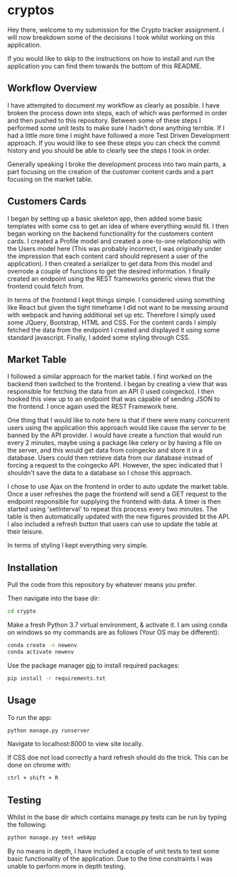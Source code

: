 # cryptos

Hey there, welcome to my submission for the Crypto tracker assignment. I will now breakdown some of the decisions I took whilst working on this application. 

If you would like to skip to the instructions on how to install and run the application you can find them towards the bottom of this README. 

## Workflow Overview

I have attempted to document my workflow as clearly as possible. I have broken the process down into steps, each of which was performed in order and then pushed to this repository. Between some of these steps I performed some unit tests to make sure I hadn't done anything terrible. If I had a little more time I might have followed a more Test Driven Development approach. If you would like to see these steps you can check the commit history and you should be able to clearly see the steps I took in order. 

Generally speaking I broke the development process into two main parts, a part focusing on the creation of the customer content cards and a part focusing on the market table.

## Customers Cards 

I began by setting up a basic skeleton app, then added some basic templates with some css to get an idea of where everything would fit. I then began working on the backend functionality for the customers content cards. I created a Profile model and created a one-to-one relationship with the Users model here (This was probably incorrect, I was originally under the impression that each content card should represent a user of the application). I then created a serializer to get data from this model and overrode a couple of functions to get the desired information. I finally created an endpoint using the REST frameworks generic views that the frontend could fetch from. 

In terms of the frontend I kept things simple. I considered using something like React but given the tight timeframe I did not want to be messing around with webpack and having additional set up etc. Therefore I simply used some JQuery, Bootstrap, HTML and CSS. For the content cards I simply fetched the data from the endpoint I created and displayed it using some standard javascript. Finally, I added some styling through CSS.  


## Market Table

I followed a similar approach for the market table. I first worked on the backend then switched to the frontend. I began by creating a view that was responsible for fetching the data from an API (I used coingecko). I then hooked this view up to an endpoint that was capable of sending JSON to the frontend. I once again used the REST Framework here.

One thing that I would like to note here is that if there were many concurrent users using the application this approach would like cause the server to be banned by the API provider. I would have create a function that would run every 2 minutes, maybe using a package like celery or by having a file on the server, and this would get data from coingecko and store it in a database. Users could then retrieve data from our database instead of forcing a request to the coingecko API. However, the spec indicated that I shouldn't save the data to a database so I chose this approach.  

I chose to use Ajax on the frontend in order to auto update the market table. Once a user refreshes the page the frontend will send a GET request to the endpoint responsible for supplying the frontend with data. A timer is then started using 'setInterval' to repeat this process every two minutes. The table is then automatically updated with the new figures provided bt the API. I also included a refresh button that users can use to update the table at their leisure. 

In terms of styling I kept everything very simple.

## Installation

Pull the code from this repository by whatever means you prefer.

Then navigate into the base dir:

```bash
cd crypto
```

Make a fresh Python 3.7 virtual environment, & activate it. I am using conda on windows so my commands are as follows (Your OS may be different):

```bash
conda create -n newenv
conda activate newenv
```

Use the package manager [pip](https://pip.pypa.io/en/stable/) to install required packages:

```bash
pip install -r requirements.txt
```

## Usage

To run the app: 

```bash
python manage.py runserver
```

Navigate to localhost:8000 to view site locally.

If CSS doe not load correctly a hard refresh should do the trick. This can be done on chrome with:

```bash
ctrl + shift + R
```


## Testing

Whilst in the base dir which contains manage.py tests can be run by typing the following:

```bash
python manage.py test webApp
```

By no means in depth, I have included a couple of unit tests to test some basic functionality of the application. Due to the time constraints I was unable to perform more in depth testing. 

